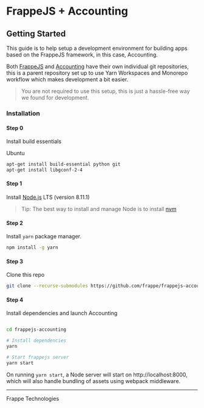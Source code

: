 # FrappeJS + Accounting

## Getting Started

This guide is to help setup a development environment for building apps based on the FrappeJS framework, in this case, Accounting.

Both [FrappeJS](https://github.com/frappe/frappejs) and [Accounting](https://github.com/frappe/accounting) have their own individual git repositories, this is a parent repository set up to use Yarn Workspaces and Monorepo workflow which makes development a bit easier.

> You are not required to use this setup, this is just a hassle-free way we found for development.

### Installation

#### Step 0

Install build essentials

Ubuntu

```bash
apt-get install build-essential python git
apt-get install libgconf-2-4
```

#### Step 1

Install [Node.js](https://nodejs.org/en/) LTS (version 8.11.1)

> Tip: The best way to install and manage Node is to install [nvm](https://github.com/creationix/nvm)

#### Step 2

Install `yarn` package manager.

```bash
npm install -g yarn
```

#### Step 3

Clone this repo

```bash
git clone --recurse-submodules https://github.com/frappe/frappejs-accounting
```

#### Step 4

Install dependencies and launch Accounting

```bash

cd frappejs-accounting

# Install dependencies
yarn

# Start frappejs server
yarn start

```

On running `yarn start`, a Node server will start on http://localhost:8000, which will also handle bundling of assets using webpack middleware.

---

Frappe Technologies